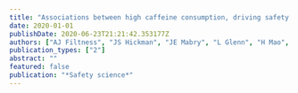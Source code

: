 ```yaml
---
title: "Associations between high caffeine consumption, driving safety indicators, sleep and health behaviours in truck drivers"
date: 2020-01-01
publishDate: 2020-06-23T21:21:42.353177Z
authors: ["AJ Filtness", "JS Hickman", "JE Mabry", "L Glenn", "H Mao", "M Camden", "RJ Hanowski"]
publication_types: ["2"]
abstract: ""
featured: false
publication: "*Safety science*"
---
```


